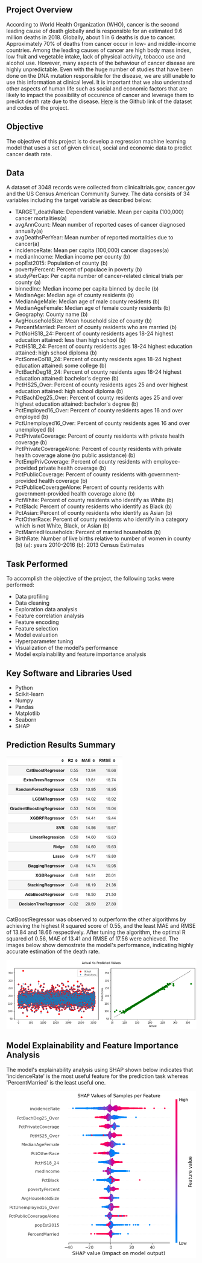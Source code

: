 ## Project Overview
According to World Health Organization (WHO), cancer is the second leading cause of death globally and is responsible for an estimated 9.6 million deaths in 2018. Globally, about 1 in 6 deaths is due to cancer. Approximately 70% of deaths from cancer occur in low- and middle-income countries. Among the leading causes of cancer are high body mass index, low fruit and vegetable intake, lack of physical activity, tobacco use and alcohol use. However, many aspects of the behaviour of cancer disease are highly unpredictable. Even with the huge number of studies that have been done on the DNA mutation responsible for the disease, we are still unable to use this information at clinical level. It is important that we also understand other aspects of human life such as social and economic factors that are likely to impact the possibility of occurence of cancer and leverage them to predict death rate due to the disease. [Here](https://github.com/Popseli/Predicting_Cancer_Death_Rate) is the Github link of the dataset and codes of the project.

## Objective
The objective of this project is to develop a regression machine learning model that uses a set of given clinical, social and economic data to predict cancer death rate.

## Data
A dataset of 3048 records were collected from clinicaltrials.gov, cancer.gov and the US Census American Community Survey. The data consists of 34 variables including the target variable as described below:
- TARGET_deathRate: Dependent variable. Mean per capita (100,000) cancer mortalities(a)
- avgAnnCount: Mean number of reported cases of cancer diagnosed annually(a)
- avgDeathsPerYear: Mean number of reported mortalities due to cancer(a)
- incidenceRate: Mean per capita (100,000) cancer diagoses(a)
- medianIncome: Median income per county (b)
- popEst2015: Population of county (b)
- povertyPercent: Percent of populace in poverty (b)
- studyPerCap: Per capita number of cancer-related clinical trials per county (a)
- binnedInc: Median income per capita binned by decile (b)
- MedianAge: Median age of county residents (b)
- MedianAgeMale: Median age of male county residents (b)
- MedianAgeFemale: Median age of female county residents (b)
- Geography: County name (b)
- AvgHouseholdSize: Mean household size of county (b)
- PercentMarried: Percent of county residents who are married (b)
- PctNoHS18_24: Percent of county residents ages 18-24 highest education attained: less than high school (b)
- PctHS18_24: Percent of county residents ages 18-24 highest education attained: high school diploma (b)
- PctSomeCol18_24: Percent of county residents ages 18-24 highest education attained: some college (b)
- PctBachDeg18_24: Percent of county residents ages 18-24 highest education attained: bachelor's degree (b)
- PctHS25_Over: Percent of county residents ages 25 and over highest education attained: high school diploma (b)
- PctBachDeg25_Over: Percent of county residents ages 25 and over highest education attained: bachelor's degree (b)
- PctEmployed16_Over: Percent of county residents ages 16 and over employed (b)
- PctUnemployed16_Over: Percent of county residents ages 16 and over unemployed (b)
- PctPrivateCoverage: Percent of county residents with private health coverage (b)
- PctPrivateCoverageAlone: Percent of county residents with private health coverage alone (no public assistance) (b)
- PctEmpPrivCoverage: Percent of county residents with employee-provided private health coverage (b)
- PctPublicCoverage: Percent of county residents with government-provided health coverage (b)
- PctPubliceCoverageAlone: Percent of county residents with government-provided health coverage alone (b)
- PctWhite: Percent of county residents who identify as White (b)
- PctBlack: Percent of county residents who identify as Black (b)
- PctAsian: Percent of county residents who identify as Asian (b)
- PctOtherRace: Percent of county residents who identify in a category which is not White, Black, or Asian (b)
- PctMarriedHouseholds: Percent of married households (b)
- BirthRate: Number of live births relative to number of women in county (b)
         (a): years 2010-2016
         (b): 2013 Census Estimates
     
## Task Performed
To accomplish the objective of the project, the following tasks were performed:
- Data profiling
- Data cleaning
- Exploration data analysis
- Feature correlation analysis
- Feature encoding
- Feature selection
- Model evaluation
- Hyperparameter tuning
- Visualization of the model's performance
- Model explainability and feature importance analysis

## Key Software and Libraries Used
* Python
* Scikit-learn
* Numpy
* Pandas
* Matplotlib
* Seaborn
* SHAP

## Prediction Results Summary

![](/images/Model%20Results%205.png)

CatBoostRegressor was observed to outperform the other algorithms by achieving the highest R squared score of 0.55, and the least MAE and RMSE of 13.84 and 18.66 respectively. After tuning the algorithm, the optimal R squared of 0.56, MAE of 13.41 and RMSE of 17.56 were achieved. The images below show demostrate the model's performance, indicating highly accurate estimation of the death rate.

![](/images/Visualizing%20model's%20performance.png)

## Model Explainability and Feature Importance Analysis
The model's explainability analysis using SHAP shown below indicates that 'incidenceRate' is the most useful feature for the prediction task whereas 'PercentMarried' is the least useful one.

![](/images/Model%20explainability.png)

